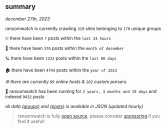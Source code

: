 
## summary
_december 27th, 2023_

ransomwatch is currently crawling `319` sites belonging to `170` unique groups

⏲ there have been `7` posts within the `last 24 hours`

🦈 there have been `376` posts within the `month of december`

🪐 there have been `1222` posts within the `last 90 days`

🏚 there have been `4744` posts within the `year of 2023`

_⚙️ there are currently `99` online hosts & `102` custom parsers._

🦕 ransomwatch has been running for `2 years, 3 months and 19 days` and indexed `9432` posts

_all data  [(groups)](http://ransomwhat.telemetry.ltd/groups) and [(posts)](http://ransomwhat.telemetry.ltd/posts) is available in JSON (updated hourly)_

> ransomwatch is fully [open source](https://github.com/joshhighet/ransomwatch#ransomwatch--). please consider [sponsoring](https://github.com/sponsors/joshhighet) if you find it useful!
